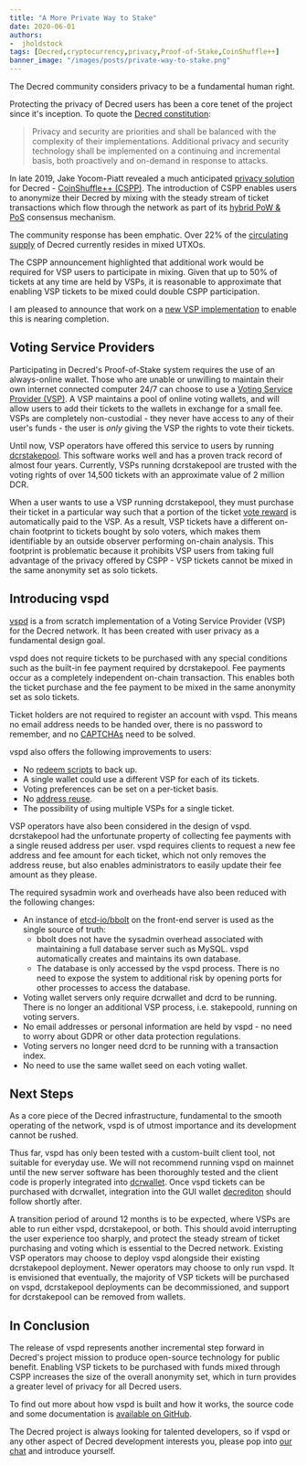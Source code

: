 ```yaml
---
title: "A More Private Way to Stake"
date: 2020-06-01
authors:
-  jholdstock
tags: [Decred,cryptocurrency,privacy,Proof-of-Stake,CoinShuffle++]
banner_image: "/images/posts/private-way-to-stake.png"
---
```


The Decred community considers privacy to be a fundamental human right.

Protecting the privacy of Decred users has been a core tenet of the project
since it's inception. To quote the [Decred
constitution](https://docs.decred.org/governance/decred-constitution/):

> Privacy and security are priorities and shall be balanced with the complexity
> of their implementations. Additional privacy and security technology shall be
> implemented on a continuing and incremental basis, both proactively and
> on-demand in response to attacks.

<!--more-->

In late 2019, Jake Yocom-Piatt revealed a much anticipated [privacy
solution](https://blog.decred.org/2019/08/28/Iterating-Privacy/) for Decred -
[CoinShuffle++ (CSPP)](https://docs.decred.org/privacy/cspp/overview/). The
introduction of CSPP enables users to anonymize their Decred by mixing with the
steady stream of ticket transactions which flow through the network as part of
its [hybrid PoW & PoS](https://docs.decred.org/research/hybrid-design/)
consensus mechanism.

The community response has been emphatic. Over 22% of the [circulating
supply](https://dcrdata.decred.org/charts?chart=coin-supply&zoom=ikd7pc00-khv7pxc0&bin=day&axis=time&visibility=true-true-true)
of Decred currently resides in mixed UTXOs.

The CSPP announcement highlighted that additional work would be required for VSP
users to participate in mixing. Given that up to 50% of tickets at any time are
held by VSPs, it is reasonable to approximate that enabling VSP tickets to be
mixed could double CSPP participation.

I am pleased to announce that work on a [new VSP
implementation](https://github.com/decred/vspd) to enable this is nearing
completion.

## Voting Service Providers

Participating in Decred's Proof-of-Stake system requires the use of an
always-online wallet. Those who are unable or unwilling to maintain their own
internet connected computer 24/7 can choose to use a [Voting Service Provider
(VSP)](https://docs.decred.org/proof-of-stake/how-to-stake/#pos-using-a-voting-service-provider-vsp).
A VSP maintains a pool of online voting wallets, and will allow users to add
their tickets to the wallets in exchange for a small fee. VSPs are completely
non-custodial - they never have access to any of their user's funds - the user
is *only* giving the VSP the rights to vote their tickets.

Until now, VSP operators have offered this service to users by running
[dcrstakepool](https://github.com/decred/dcrstakepool). This software works well
and has a proven track record of almost four years. Currently, VSPs running
dcrstakepool are trusted with the voting rights of over 14,500 tickets with an
approximate value of 2 million DCR.

When a user wants to use a VSP running dcrstakepool, they must purchase their
ticket in a particular way such that a portion of the ticket [vote
reward](https://docs.decred.org/advanced/issuance/) is automatically paid to the
VSP. As a result, VSP tickets have a different on-chain footprint to tickets
bought by solo voters, which makes them identifiable by an outside observer
performing on-chain analysis. This footprint is problematic because it prohibits
VSP users from taking full advantage of the privacy offered by CSPP - VSP
tickets cannot be mixed in the same anonymity set as solo tickets.

## Introducing vspd

[vspd](https://github.com/decred/vspd) is a from scratch implementation of a
Voting Service Provider (VSP) for the Decred network. It has been created with
user privacy as a fundamental design goal.

vspd does not require tickets to be purchased with any special conditions such
as the built-in fee payment required by dcrstakepool. Fee payments occur as a
completely independent on-chain transaction. This enables both the ticket
purchase and the fee payment to be mixed in the same anonymity set as solo
tickets.

Ticket holders are not required to register an account with vspd. This means no
email address needs to be handed over, there is no password to remember, and no
[CAPTCHAs](https://en.wikipedia.org/wiki/CAPTCHA) need to be solved.

vspd also offers the following improvements to users:

- No [redeem scripts](https://docs.decred.org/proof-of-stake/redeem-script/) to
  back up.
- A single wallet could use a different VSP for each of its tickets.
- Voting preferences can be set on a per-ticket basis.
- No [address reuse](https://docs.decred.org/privacy/general-privacy/#trade-offs-of-reusing-vs-not-reusing-addresses).
- The possibility of using multiple VSPs for a single ticket.

VSP operators have also been considered in the design of vspd. dcrstakepool had
the unfortunate property of collecting fee payments with a single reused address
per user. vspd requires clients to request a new fee address and fee amount for
each ticket, which not only removes the address reuse, but also enables
administrators to easily update their fee amount as they please.

The required sysadmin work and overheads have also been reduced with the
following changes:

- An instance of [etcd-io/bbolt](https://github.com/etcd-io/bbolt) on the
  front-end server is used as the single source of truth:
  - bbolt does not have the sysadmin overhead associated with maintaining a full
      database server such as MySQL. vspd automatically creates and maintains
      its own database.
  - The database is only accessed by the vspd process. There is no need to
    expose the system to additional risk by opening ports for other processes to
    access the database.
- Voting wallet servers only require dcrwallet and dcrd to be running. There is
  no longer an additional VSP process, i.e. stakepoold, running on voting
  servers.
- No email addresses or personal information are held by vspd - no need to worry
  about GDPR or other data protection regulations.
- Voting servers no longer need dcrd to be running with a transaction index.
- No need to use the same wallet seed on each voting wallet.

## Next Steps

As a core piece of the Decred infrastructure, fundamental to the smooth
operating of the network, vspd is of utmost importance and its development
cannot be rushed.

Thus far, vspd has only been tested with a custom-built client tool, not
suitable for everyday use. We will not recommend running vspd on mainnet until
the new server software has been thoroughly tested and the client code is
properly integrated into [dcrwallet](https://github.com/decred/dcrwallet). Once
vspd tickets can be purchased with dcrwallet, integration into the GUI wallet
[decrediton](https://github.com/decred/decrediton) should follow shortly after.

A transition period of around 12 months is to be expected, where VSPs are able
to run either vspd, dcrstakepool, or both. This should avoid interrupting the
user experience too sharply, and protect the steady stream of ticket purchasing
and voting which is essential to the Decred network. Existing VSP operators may
choose to deploy vspd alongside their existing dcrstakepool deployment. Newer
operators may choose to only run vspd. It is envisioned that eventually, the
majority of VSP tickets will be purchased on vspd, dcrstakepool deployments can
be decommissioned, and support for dcrstakepool can be removed from wallets.

## In Conclusion

The release of vspd represents another incremental step forward in Decred's
project mission to produce open-source technology for public benefit. Enabling
VSP tickets to be purchased with funds mixed through CSPP increases the size of
the overall anonymity set, which in turn provides a greater level of privacy for
all Decred users.

To find out more about how vspd is built and how it works, the source code and
some documentation is [available on GitHub](https://github.com/decred/vspd).

The Decred project is always looking for talented developers, so if vspd or any
other aspect of Decred development interests you, please pop into [our
chat](https://decred.org/community/) and introduce yourself.
